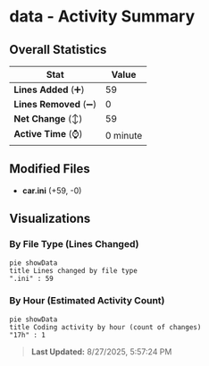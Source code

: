 # data - Activity Summary 

## Overall Statistics

| Stat                   | Value                                                             |
| ---------------------- | ----------------------------------------------------------------- |
| **Lines Added** (➕)   | 59                                          |
| **Lines Removed** (➖) | 0                                        |
| **Net Change** (↕)    | 59                |
| **Active Time** (⌚)   | 0 minute |


## Modified Files
- **car.ini** (+59, -0)

## Visualizations

### By File Type (Lines Changed)

```mermaid
pie showData
title Lines changed by file type
".ini" : 59
```

### By Hour (Estimated Activity Count)

```mermaid
pie showData
title Coding activity by hour (count of changes)
"17h" : 1
```


> **Last Updated:** 8/27/2025, 5:57:24 PM